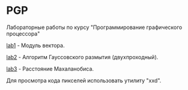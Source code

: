 # PGP
Лабораторные работы по курсу "Программирование графического процессора"

[lab1](lab1) - Модуль вектора.

[lab2](lab2) - Алгоритм Гауссовского размытия (двухпроходный).

[lab3](lab3) - Расстояние Махаланобиса.

Для просмотра кода пикселей использовать утилиту "xxd".
